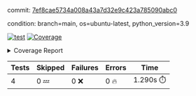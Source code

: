 commit: [7ef8cae5734a008a43a7d32e9c423a785090abc0](https://github.com/rcmdnk/chatgpt-prompt-wrapper/tree/7ef8cae5734a008a43a7d32e9c423a785090abc0)

condition: branch=main, os=ubuntu-latest, python_version=3.9

[![test](https://github.com/rcmdnk/chatgpt-prompt-wrapper/actions/workflows/test.yml/badge.svg)](https://github.com/rcmdnk/chatgpt-prompt-wrapper/actions/runs/6462255831)
<a href="https://github.com/rcmdnk/chatgpt-prompt-wrapper/blob/7ef8cae5734a008a43a7d32e9c423a785090abc0/README.md"><img alt="Coverage" src="https://img.shields.io/badge/Coverage-34%25-red.svg" /></a><details><summary>Coverage Report </summary><table><tr><th>File</th><th>Stmts</th><th>Miss</th><th>Cover</th><th>Missing</th></tr><tbody><tr><td colspan="5"><b>src/chatgpt_prompt_wrapper</b></td></tr><tr><td>&nbsp; &nbsp;<a href="https://github.com/rcmdnk/chatgpt-prompt-wrapper/blob/7ef8cae5734a008a43a7d32e9c423a785090abc0/src/chatgpt_prompt_wrapper/chatgpt_prompt_wrapper.py">chatgpt_prompt_wrapper.py</a></td><td>152</td><td>117</td><td>23%</td><td><a href="https://github.com/rcmdnk/chatgpt-prompt-wrapper/blob/7ef8cae5734a008a43a7d32e9c423a785090abc0/src/chatgpt_prompt_wrapper/chatgpt_prompt_wrapper.py#L21">21</a>, <a href="https://github.com/rcmdnk/chatgpt-prompt-wrapper/blob/7ef8cae5734a008a43a7d32e9c423a785090abc0/src/chatgpt_prompt_wrapper/chatgpt_prompt_wrapper.py#L48-L67">48&ndash;67</a>, <a href="https://github.com/rcmdnk/chatgpt-prompt-wrapper/blob/7ef8cae5734a008a43a7d32e9c423a785090abc0/src/chatgpt_prompt_wrapper/chatgpt_prompt_wrapper.py#L70-L78">70&ndash;78</a>, <a href="https://github.com/rcmdnk/chatgpt-prompt-wrapper/blob/7ef8cae5734a008a43a7d32e9c423a785090abc0/src/chatgpt_prompt_wrapper/chatgpt_prompt_wrapper.py#L81-L89">81&ndash;89</a>, <a href="https://github.com/rcmdnk/chatgpt-prompt-wrapper/blob/7ef8cae5734a008a43a7d32e9c423a785090abc0/src/chatgpt_prompt_wrapper/chatgpt_prompt_wrapper.py#L92-L100">92&ndash;100</a>, <a href="https://github.com/rcmdnk/chatgpt-prompt-wrapper/blob/7ef8cae5734a008a43a7d32e9c423a785090abc0/src/chatgpt_prompt_wrapper/chatgpt_prompt_wrapper.py#L105-L108">105&ndash;108</a>, <a href="https://github.com/rcmdnk/chatgpt-prompt-wrapper/blob/7ef8cae5734a008a43a7d32e9c423a785090abc0/src/chatgpt_prompt_wrapper/chatgpt_prompt_wrapper.py#L119-L130">119&ndash;130</a>, <a href="https://github.com/rcmdnk/chatgpt-prompt-wrapper/blob/7ef8cae5734a008a43a7d32e9c423a785090abc0/src/chatgpt_prompt_wrapper/chatgpt_prompt_wrapper.py#L133-L139">133&ndash;139</a>, <a href="https://github.com/rcmdnk/chatgpt-prompt-wrapper/blob/7ef8cae5734a008a43a7d32e9c423a785090abc0/src/chatgpt_prompt_wrapper/chatgpt_prompt_wrapper.py#L150-L169">150&ndash;169</a>, <a href="https://github.com/rcmdnk/chatgpt-prompt-wrapper/blob/7ef8cae5734a008a43a7d32e9c423a785090abc0/src/chatgpt_prompt_wrapper/chatgpt_prompt_wrapper.py#L173-L186">173&ndash;186</a>, <a href="https://github.com/rcmdnk/chatgpt-prompt-wrapper/blob/7ef8cae5734a008a43a7d32e9c423a785090abc0/src/chatgpt_prompt_wrapper/chatgpt_prompt_wrapper.py#L191-L201">191&ndash;201</a>, <a href="https://github.com/rcmdnk/chatgpt-prompt-wrapper/blob/7ef8cae5734a008a43a7d32e9c423a785090abc0/src/chatgpt_prompt_wrapper/chatgpt_prompt_wrapper.py#L204-L249">204&ndash;249</a>, <a href="https://github.com/rcmdnk/chatgpt-prompt-wrapper/blob/7ef8cae5734a008a43a7d32e9c423a785090abc0/src/chatgpt_prompt_wrapper/chatgpt_prompt_wrapper.py#L255-L261">255&ndash;261</a></td></tr><tr><td>&nbsp; &nbsp;<a href="https://github.com/rcmdnk/chatgpt-prompt-wrapper/blob/7ef8cae5734a008a43a7d32e9c423a785090abc0/src/chatgpt_prompt_wrapper/log_formatter.py">log_formatter.py</a></td><td>22</td><td>16</td><td>27%</td><td><a href="https://github.com/rcmdnk/chatgpt-prompt-wrapper/blob/7ef8cae5734a008a43a7d32e9c423a785090abc0/src/chatgpt_prompt_wrapper/log_formatter.py#L9-L24">9&ndash;24</a>, <a href="https://github.com/rcmdnk/chatgpt-prompt-wrapper/blob/7ef8cae5734a008a43a7d32e9c423a785090abc0/src/chatgpt_prompt_wrapper/log_formatter.py#L29-L31">29&ndash;31</a>, <a href="https://github.com/rcmdnk/chatgpt-prompt-wrapper/blob/7ef8cae5734a008a43a7d32e9c423a785090abc0/src/chatgpt_prompt_wrapper/log_formatter.py#L36-L42">36&ndash;42</a></td></tr><tr><td colspan="5"><b>src/chatgpt_prompt_wrapper/chatgpt</b></td></tr><tr><td>&nbsp; &nbsp;<a href="https://github.com/rcmdnk/chatgpt-prompt-wrapper/blob/7ef8cae5734a008a43a7d32e9c423a785090abc0/src/chatgpt_prompt_wrapper/chatgpt/ask.py">ask.py</a></td><td>34</td><td>26</td><td>24%</td><td><a href="https://github.com/rcmdnk/chatgpt-prompt-wrapper/blob/7ef8cae5734a008a43a7d32e9c423a785090abc0/src/chatgpt_prompt_wrapper/chatgpt/ask.py#L21-L63">21&ndash;63</a></td></tr><tr><td>&nbsp; &nbsp;<a href="https://github.com/rcmdnk/chatgpt-prompt-wrapper/blob/7ef8cae5734a008a43a7d32e9c423a785090abc0/src/chatgpt_prompt_wrapper/chatgpt/chat.py">chat.py</a></td><td>81</td><td>63</td><td>22%</td><td><a href="https://github.com/rcmdnk/chatgpt-prompt-wrapper/blob/7ef8cae5734a008a43a7d32e9c423a785090abc0/src/chatgpt_prompt_wrapper/chatgpt/chat.py#L36-L37">36&ndash;37</a>, <a href="https://github.com/rcmdnk/chatgpt-prompt-wrapper/blob/7ef8cae5734a008a43a7d32e9c423a785090abc0/src/chatgpt_prompt_wrapper/chatgpt/chat.py#L40-L75">40&ndash;75</a>, <a href="https://github.com/rcmdnk/chatgpt-prompt-wrapper/blob/7ef8cae5734a008a43a7d32e9c423a785090abc0/src/chatgpt_prompt_wrapper/chatgpt/chat.py#L85-L145">85&ndash;145</a></td></tr><tr><td>&nbsp; &nbsp;<a href="https://github.com/rcmdnk/chatgpt-prompt-wrapper/blob/7ef8cae5734a008a43a7d32e9c423a785090abc0/src/chatgpt_prompt_wrapper/chatgpt/chatgpt.py">chatgpt.py</a></td><td>104</td><td>65</td><td>38%</td><td><a href="https://github.com/rcmdnk/chatgpt-prompt-wrapper/blob/7ef8cae5734a008a43a7d32e9c423a785090abc0/src/chatgpt_prompt_wrapper/chatgpt/chatgpt.py#L78-L141">78&ndash;141</a>, <a href="https://github.com/rcmdnk/chatgpt-prompt-wrapper/blob/7ef8cae5734a008a43a7d32e9c423a785090abc0/src/chatgpt_prompt_wrapper/chatgpt/chatgpt.py#L144-L152">144&ndash;152</a>, <a href="https://github.com/rcmdnk/chatgpt-prompt-wrapper/blob/7ef8cae5734a008a43a7d32e9c423a785090abc0/src/chatgpt_prompt_wrapper/chatgpt/chatgpt.py#L155-L170">155&ndash;170</a>, <a href="https://github.com/rcmdnk/chatgpt-prompt-wrapper/blob/7ef8cae5734a008a43a7d32e9c423a785090abc0/src/chatgpt_prompt_wrapper/chatgpt/chatgpt.py#L173-L179">173&ndash;179</a>, <a href="https://github.com/rcmdnk/chatgpt-prompt-wrapper/blob/7ef8cae5734a008a43a7d32e9c423a785090abc0/src/chatgpt_prompt_wrapper/chatgpt/chatgpt.py#L182-L183">182&ndash;183</a>, <a href="https://github.com/rcmdnk/chatgpt-prompt-wrapper/blob/7ef8cae5734a008a43a7d32e9c423a785090abc0/src/chatgpt_prompt_wrapper/chatgpt/chatgpt.py#L191-L199">191&ndash;199</a>, <a href="https://github.com/rcmdnk/chatgpt-prompt-wrapper/blob/7ef8cae5734a008a43a7d32e9c423a785090abc0/src/chatgpt_prompt_wrapper/chatgpt/chatgpt.py#L202">202</a>, <a href="https://github.com/rcmdnk/chatgpt-prompt-wrapper/blob/7ef8cae5734a008a43a7d32e9c423a785090abc0/src/chatgpt_prompt_wrapper/chatgpt/chatgpt.py#L205-L208">205&ndash;208</a>, <a href="https://github.com/rcmdnk/chatgpt-prompt-wrapper/blob/7ef8cae5734a008a43a7d32e9c423a785090abc0/src/chatgpt_prompt_wrapper/chatgpt/chatgpt.py#L211-L216">211&ndash;216</a>, <a href="https://github.com/rcmdnk/chatgpt-prompt-wrapper/blob/7ef8cae5734a008a43a7d32e9c423a785090abc0/src/chatgpt_prompt_wrapper/chatgpt/chatgpt.py#L219-L223">219&ndash;223</a>, <a href="https://github.com/rcmdnk/chatgpt-prompt-wrapper/blob/7ef8cae5734a008a43a7d32e9c423a785090abc0/src/chatgpt_prompt_wrapper/chatgpt/chatgpt.py#L226-L230">226&ndash;230</a>, <a href="https://github.com/rcmdnk/chatgpt-prompt-wrapper/blob/7ef8cae5734a008a43a7d32e9c423a785090abc0/src/chatgpt_prompt_wrapper/chatgpt/chatgpt.py#L238-L241">238&ndash;241</a>, <a href="https://github.com/rcmdnk/chatgpt-prompt-wrapper/blob/7ef8cae5734a008a43a7d32e9c423a785090abc0/src/chatgpt_prompt_wrapper/chatgpt/chatgpt.py#L246-L258">246&ndash;258</a>, <a href="https://github.com/rcmdnk/chatgpt-prompt-wrapper/blob/7ef8cae5734a008a43a7d32e9c423a785090abc0/src/chatgpt_prompt_wrapper/chatgpt/chatgpt.py#L261">261</a></td></tr><tr><td>&nbsp; &nbsp;<a href="https://github.com/rcmdnk/chatgpt-prompt-wrapper/blob/7ef8cae5734a008a43a7d32e9c423a785090abc0/src/chatgpt_prompt_wrapper/chatgpt/discuss.py">discuss.py</a></td><td>96</td><td>81</td><td>16%</td><td><a href="https://github.com/rcmdnk/chatgpt-prompt-wrapper/blob/7ef8cae5734a008a43a7d32e9c423a785090abc0/src/chatgpt_prompt_wrapper/chatgpt/discuss.py#L36-L39">36&ndash;39</a>, <a href="https://github.com/rcmdnk/chatgpt-prompt-wrapper/blob/7ef8cae5734a008a43a7d32e9c423a785090abc0/src/chatgpt_prompt_wrapper/chatgpt/discuss.py#L42-L54">42&ndash;54</a>, <a href="https://github.com/rcmdnk/chatgpt-prompt-wrapper/blob/7ef8cae5734a008a43a7d32e9c423a785090abc0/src/chatgpt_prompt_wrapper/chatgpt/discuss.py#L57-L59">57&ndash;59</a>, <a href="https://github.com/rcmdnk/chatgpt-prompt-wrapper/blob/7ef8cae5734a008a43a7d32e9c423a785090abc0/src/chatgpt_prompt_wrapper/chatgpt/discuss.py#L64-L109">64&ndash;109</a>, <a href="https://github.com/rcmdnk/chatgpt-prompt-wrapper/blob/7ef8cae5734a008a43a7d32e9c423a785090abc0/src/chatgpt_prompt_wrapper/chatgpt/discuss.py#L112-L190">112&ndash;190</a></td></tr><tr><td>&nbsp; &nbsp;<a href="https://github.com/rcmdnk/chatgpt-prompt-wrapper/blob/7ef8cae5734a008a43a7d32e9c423a785090abc0/src/chatgpt_prompt_wrapper/chatgpt/stream.py">stream.py</a></td><td>47</td><td>36</td><td>23%</td><td><a href="https://github.com/rcmdnk/chatgpt-prompt-wrapper/blob/7ef8cae5734a008a43a7d32e9c423a785090abc0/src/chatgpt_prompt_wrapper/chatgpt/stream.py#L13-L25">13&ndash;25</a>, <a href="https://github.com/rcmdnk/chatgpt-prompt-wrapper/blob/7ef8cae5734a008a43a7d32e9c423a785090abc0/src/chatgpt_prompt_wrapper/chatgpt/stream.py#L28-L30">28&ndash;30</a>, <a href="https://github.com/rcmdnk/chatgpt-prompt-wrapper/blob/7ef8cae5734a008a43a7d32e9c423a785090abc0/src/chatgpt_prompt_wrapper/chatgpt/stream.py#L38-L63">38&ndash;63</a>, <a href="https://github.com/rcmdnk/chatgpt-prompt-wrapper/blob/7ef8cae5734a008a43a7d32e9c423a785090abc0/src/chatgpt_prompt_wrapper/chatgpt/stream.py#L66">66</a>, <a href="https://github.com/rcmdnk/chatgpt-prompt-wrapper/blob/7ef8cae5734a008a43a7d32e9c423a785090abc0/src/chatgpt_prompt_wrapper/chatgpt/stream.py#L69-L77">69&ndash;77</a></td></tr><tr><td colspan="5"><b>src/chatgpt_prompt_wrapper/cmd</b></td></tr><tr><td>&nbsp; &nbsp;<a href="https://github.com/rcmdnk/chatgpt-prompt-wrapper/blob/7ef8cae5734a008a43a7d32e9c423a785090abc0/src/chatgpt_prompt_wrapper/cmd/commands.py">commands.py</a></td><td>18</td><td>15</td><td>17%</td><td><a href="https://github.com/rcmdnk/chatgpt-prompt-wrapper/blob/7ef8cae5734a008a43a7d32e9c423a785090abc0/src/chatgpt_prompt_wrapper/cmd/commands.py#L6-L24">6&ndash;24</a></td></tr><tr><td>&nbsp; &nbsp;<a href="https://github.com/rcmdnk/chatgpt-prompt-wrapper/blob/7ef8cae5734a008a43a7d32e9c423a785090abc0/src/chatgpt_prompt_wrapper/cmd/cost.py">cost.py</a></td><td>12</td><td>8</td><td>33%</td><td><a href="https://github.com/rcmdnk/chatgpt-prompt-wrapper/blob/7ef8cae5734a008a43a7d32e9c423a785090abc0/src/chatgpt_prompt_wrapper/cmd/cost.py#L7-L14">7&ndash;14</a></td></tr><tr><td>&nbsp; &nbsp;<a href="https://github.com/rcmdnk/chatgpt-prompt-wrapper/blob/7ef8cae5734a008a43a7d32e9c423a785090abc0/src/chatgpt_prompt_wrapper/cmd/init.py">init.py</a></td><td>9</td><td>5</td><td>44%</td><td><a href="https://github.com/rcmdnk/chatgpt-prompt-wrapper/blob/7ef8cae5734a008a43a7d32e9c423a785090abc0/src/chatgpt_prompt_wrapper/cmd/init.py#L8-L14">8&ndash;14</a></td></tr><tr><td><b>TOTAL</b></td><td><b>656</b></td><td><b>432</b></td><td><b>34%</b></td><td>&nbsp;</td></tr></tbody></table></details>

| Tests | Skipped | Failures | Errors | Time |
| ----- | ------- | -------- | -------- | ------------------ |
| 4 | 0 :zzz: | 0 :x: | 0 :fire: | 1.290s :stopwatch: |


